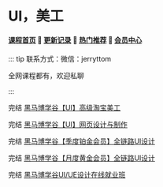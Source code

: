 # UI，美工

#### [**课程首页**](../../README.md) 💖 [**更新记录**](./gxjl-2024.md) 💖 [**热门推荐**](./rmtj.md) 💖 [**会员中心**](./vip.md)

::: tip
联系方式：微信：jerryttom

全网课程都有，欢迎私聊

 

:::

完结 [黑马博学谷【UI】高级淘宝美工](https://www.boxuegu.com/course/detail-525.html)

完结 [黑马博学谷【UI】网页设计与制作](https://www.boxuegu.com/course/detail-520.html)

完结 [黑马博学谷【季度铂金会员】全链路UI设计](https://www.boxuegu.com/class/outline-1308.html)

完结 [黑马博学谷【月度黄金会员】全链路UI设计](https://www.boxuegu.com/class/outline-1307.html)

完结 [黑马博学谷UI/UE设计在线就业班](https://www.boxuegu.com/class/outline-957.html)

